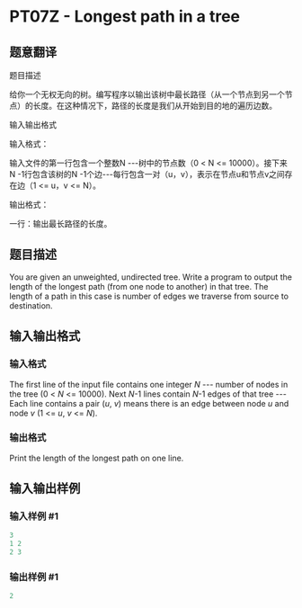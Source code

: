 # PT07Z - Longest path in a tree

## 题意翻译

题目描述

给你一个无权无向的树。编写程序以输出该树中最长路径（从一个节点到另一个节点）的长度。在这种情况下，路径的长度是我们从开始到目的地的遍历边数。

输入输出格式

输入格式：

输入文件的第一行包含一个整数N ---树中的节点数（0 < N <= 10000）。接下来N -1行包含该树的N -1个边---每行包含一对（u，v），表示在节点u和节点v之间存在边（1 <= u，v <= N）。

输出格式：

一行：输出最长路径的长度。

## 题目描述

 You are given an unweighted, undirected tree. Write a program to output the length of the longest path (from one node to another) in that tree. The length of a path in this case is number of edges we traverse from source to destination.

## 输入输出格式

### 输入格式

 The first line of the input file contains one integer _N_ --- number of nodes in the tree (0 < _N_ <= 10000). Next _N_-1 lines contain _N_-1 edges of that tree --- Each line contains a pair (_u_, _v_) means there is an edge between node _u_ and node _v_ (1 <= _u_, _v_ <= _N_).

### 输出格式

 Print the length of the longest path on one line.

## 输入输出样例

### 输入样例 #1

```cpp
3
1 2
2 3
```


### 输出样例 #1

```cpp
2
```


